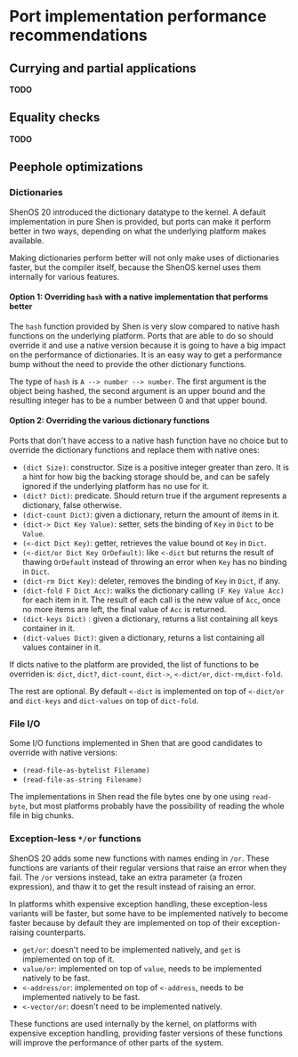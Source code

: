 # Port implementation performance recommendations

## Currying and partial applications

**TODO**

## Equality checks

**TODO**

## Peephole optimizations

### Dictionaries

ShenOS 20 introduced the dictionary datatype to the kernel. A default implementation in pure Shen is provided, but ports can make it perform better in two ways, depending on what the underlying platform makes available.

Making dictionaries perform better will not only make uses of dictionaries faster, but the compiler itself, because the ShenOS kernel uses them internally for various features.

#### Option 1: Overriding `hash` with a native implementation that performs better

The `hash` function provided by Shen is very slow compared to native hash functions on the underlying platform. Ports that are able to do so should override it and use a native version because it is going to have a big impact on the performance of dictionaries. It is an easy way to get a performance bump without the need to provide the other dictionary functions.

The type of `hash` is `A --> number --> number`. The first argument is the object being hashed, the second argument is an upper bound and the resulting integer has to be a number between 0 and that upper bound.

#### Option 2: Overriding the various dictionary functions

Ports that don't have access to a native hash function have no choice but to override the dictionary functions and replace them with native ones:

- `(dict Size)`: constructor. Size is a positive integer greater than zero. It is a hint for how big the backing storage should be, and can be safely ignored if the underlying platform has no use for it.
- `(dict? Dict)`: predicate. Should return true if the argument represents a dictionary, false otherwise.
- `(dict-count Dict)`: given a dictionary, return the amount of items in it.
- `(dict-> Dict Key Value)`: setter, sets the binding of `Key` in `Dict` to be `Value`.
- `(<-dict Dict Key)`: getter, retrieves the value bound ot `Key` in `Dict`.
- `(<-dict/or Dict Key OrDefault)`: like `<-dict` but returns the result of thawing `OrDefault` instead of throwing an error when `Key` has no binding in `Dict`.
- `(dict-rm Dict Key)`: deleter, removes the binding of `Key` in `Dict`, if any.
- `(dict-fold F Dict Acc)`: walks the dictionary calling `(F Key Value Acc)` for each item in it. The result of each call is the new value of `Acc`, once no more items are left, the final value of `Acc` is returned.
- `(dict-keys Dict)` : given a dictionary, returns  a list containing all keys container in it.
- `(dict-values Dict)`: given a dictionary, returns  a list containing all values container in it.

If dicts native to the platform are provided, the list of functions to be overriden is: `dict`, `dict?`, `dict-count`, `dict->`, `<-dict/or`, `dict-rm`,`dict-fold`.

The rest are optional. By default `<-dict` is implemented on top of `<-dict/or` and `dict-keys` and `dict-values` on top of `dict-fold`. 

### File I/O

Some I/O functions implemented in Shen that are good candidates to override with native versions:

- `(read-file-as-bytelist Filename)`
- `(read-file-as-string Filename)`

The implementations in Shen read the file bytes one by one using `read-byte`, but most platforms probably have the possibility of reading the whole file in big chunks.

### Exception-less `*/or` functions

ShenOS 20 adds some new functions with names ending in `/or`. These functions are variants of their regular versions that raise an error when they fail. The `/or` versions instead, take an extra parameter (a frozen expression), and thaw it to get the result instead of raising an error.

In platforms whith expensive exception handling, these exception-less variants will be faster, but some have to be implemented natively to become faster because by default they are implemented on top of their exception-raising counterparts.

- `get/or`: doesn't need to be implemented natively, and `get` is implemented on top of it.
- `value/or`: implemented on top of `value`, needs to be implemented natively to be fast.
- `<-address/or`: implemented on top of `<-address`, needs to be implemented natively to be fast.
- `<-vector/or`: doesn't need to be implemented natively.

These functions are used internally by the kernel, on platforms with expensive exception handling, providing faster versions of these functions will improve the performance of other parts of the system.
